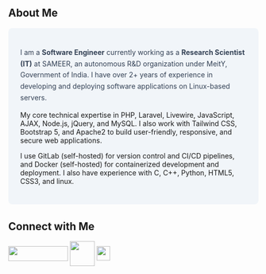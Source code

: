 ## About Me
<div style="background-color: #F1F5F9; padding: 1.5rem; border-radius: 0.5rem; margin-bottom: 2rem;">
  <p style="color: #334155; line-height: 1.625;">
   I am a <b>Software Engineer</b> currently working as a <b>Research Scientist (IT)</b> at SAMEER, an autonomous R&D organization under MeitY, Government of India. I have over 2+ years of experience in developing and deploying software applications on Linux-based servers.

My core technical expertise in PHP, Laravel, Livewire, JavaScript, AJAX, Node.js, jQuery, and MySQL. I also work with Tailwind CSS, Bootstrap 5, and Apache2 to build user-friendly, responsive, and secure web applications.

I use GitLab (self-hosted) for version control and CI/CD pipelines, and Docker (self-hosted) for containerized development and deployment. I also have experience with C, C++, Python, HTML5, CSS3,  and linux.
  </p>
</div>

## Connect with Me
<p align="left">
  <a href="https://leetcode.com/u/reddyaman" target="_blank"><img align="center" src="https://upload.wikimedia.org/wikipedia/commons/thumb/0/0a/LeetCode_Logo_black_with_text.svg/1280px-LeetCode_Logo_black_with_text.svg.png" height="30" width="120" /></a>
<a href="https://www.linkedin.com/in/reddyaman/" target="_blank"><img align="center" src="https://static.vecteezy.com/system/resources/previews/018/930/587/non_2x/linkedin-logo-linkedin-icon-transparent-free-png.png" height="50" width="50" /></a>  
<a href="https://www.hackerrank.com/profile/reddyaman" target="_blank"><img align="center" src="https://upload.wikimedia.org/wikipedia/commons/thumb/4/40/HackerRank_Icon-1000px.png/800px-HackerRank_Icon-1000px.png" height="29" width="27" /></a>
</p>
